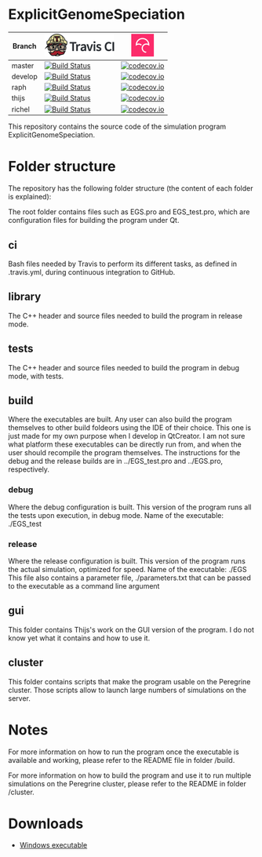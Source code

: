# ExplicitGenomeSpeciation

Branch|[![Travis CI logo](ci_setup/pics/TravisCI.png)](https://travis-ci.org)|[![Codecov logo](ci_setup/pics/Codecov.png)](https://www.codecov.io)
---|---|---
master|[![Build Status](https://travis-ci.org/rscherrer/ExplicitGenomeSpeciation.svg?branch=master)](https://travis-ci.org/rscherrer/ExplicitGenomeSpeciation)|[![codecov.io](https://codecov.io/github/rscherrer/ExplicitGenomeSpeciation/coverage.svg?branch=master)](https://codecov.io/github/rscherrer/ExplicitGenomeSpeciation/branch/master)
develop|[![Build Status](https://travis-ci.org/rscherrer/ExplicitGenomeSpeciation.svg?branch=develop)](https://travis-ci.org/rscherrer/ExplicitGenomeSpeciation)|[![codecov.io](https://codecov.io/github/rscherrer/ExplicitGenomeSpeciation/coverage.svg?branch=develop)](https://codecov.io/github/rscherrer/ExplicitGenomeSpeciation/branch/develop)
raph|[![Build Status](https://travis-ci.org/rscherrer/ExplicitGenomeSpeciation.svg?branch=raph)](https://travis-ci.org/rscherrer/ExplicitGenomeSpeciation)|[![codecov.io](https://codecov.io/github/rscherrer/ExplicitGenomeSpeciation/coverage.svg?branch=raph)](https://codecov.io/github/rscherrer/ExplicitGenomeSpeciation/branch/raph)
thijs|[![Build Status](https://travis-ci.org/rscherrer/ExplicitGenomeSpeciation.svg?branch=thijs)](https://travis-ci.org/rscherrer/ExplicitGenomeSpeciation)|[![codecov.io](https://codecov.io/github/rscherrer/ExplicitGenomeSpeciation/coverage.svg?branch=thijs)](https://codecov.io/github/rscherrer/ExplicitGenomeSpeciation/branch/thijs)
richel|[![Build Status](https://travis-ci.org/rscherrer/ExplicitGenomeSpeciation.svg?branch=richel)](https://travis-ci.org/rscherrer/ExplicitGenomeSpeciation)|[![codecov.io](https://codecov.io/github/rscherrer/ExplicitGenomeSpeciation/coverage.svg?branch=richel)](https://codecov.io/github/rscherrer/ExplicitGenomeSpeciation/branch/richel)

This repository contains the source code of the simulation program ExplicitGenomeSpeciation.

# Folder structure

The repository has the following folder structure (the content of each folder is explained):

The root folder contains files such as EGS.pro and EGS_test.pro, which are configuration files for building the program under Qt.

## ci
   
Bash files needed by Travis to perform its different tasks, as defined in .travis.yml, during continuous integration to GitHub.

## library

The C++ header and source files needed to build the program in release mode.

## tests

The C++ header and source files needed to build the program in debug mode, with tests.

## build

Where the executables are built. Any user can also build the program themselves to other build foldeors using the IDE of their choice. This one is just made for my own purpose when I develop in QtCreator. I am not sure what platform these executables can be directly run from, and when the user should recompile the program themselves. The instructions for the debug and the release builds are in ../EGS_test.pro and ../EGS.pro, respectively.

### debug
   
Where the debug configuration is built. This version of the program runs all the tests upon execution, in debug mode. Name of the executable: ./EGS_test

### release
 
Where the release configuration is built. This version of the program runs the actual simulation, optimized for speed. Name of the executable: ./EGS This file also contains a parameter file, ./parameters.txt that can be passed to the executable as a command line argument

## gui

This folder contains Thijs's work on the GUI version of the program. I do not know yet what it contains and how to use it.

## cluster

This folder contains scripts that make the program usable on the Peregrine cluster. Those scripts allow to launch large numbers of simulations on the server.

# Notes

For more information on how to run the program once the executable is available and working, please refer to the README file in folder /build.

For more information on how to build the program and use it to run multiple simulations on the Peregrine cluster, please refer to the README in folder /cluster.

# Downloads

 * [Windows executable](http://richelbilderbeek.nl/EGS_gui.zip)

